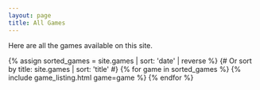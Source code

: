 ```yaml
---
layout: page
title: All Games
---
```


Here are all the games available on this site.

<div class="game-list">
  {% assign sorted_games = site.games | sort: 'date' | reverse %} {# Or sort by title: site.games | sort: 'title' #}
  {% for game in sorted_games %}
    {% include game_listing.html game=game %}
  {% endfor %}
</div>